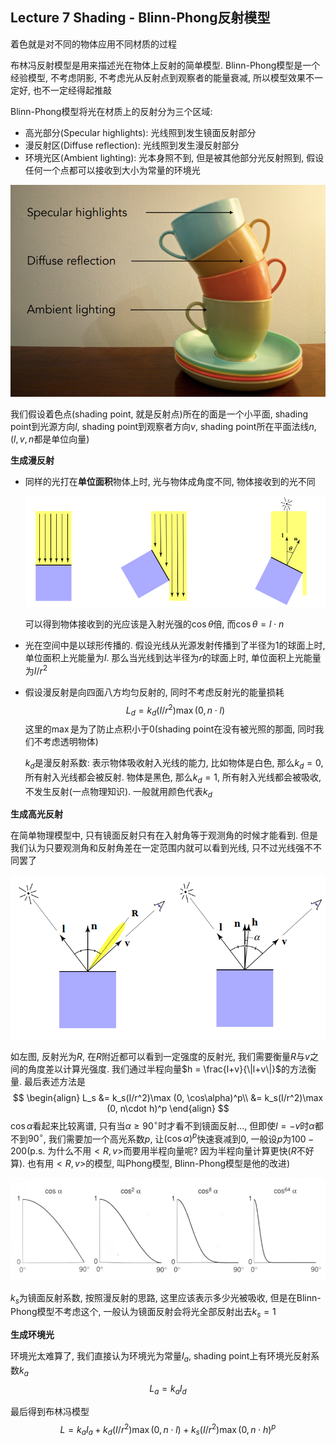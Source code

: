 ## Lecture 7 Shading - Blinn-Phong反射模型

着色就是对不同的物体应用不同材质的过程

布林冯反射模型是用来描述光在物体上反射的简单模型. Blinn-Phong模型是一个经验模型, 不考虑阴影, 不考虑光从反射点到观察者的能量衰减, 所以模型效果不一定好, 也不一定经得起推敲

Blinn-Phong模型将光在材质上的反射分为三个区域: 

- 高光部分(Specular highlights): 光线照到发生镜面反射部分
- 漫反射区(Diffuse reflection): 光线照到发生漫反射部分
- 环境光区(Ambient lighting): 光本身照不到, 但是被其他部分光反射照到, 假设任何一个点都可以接收到大小为常量的环境光

![](./img/7-1.png)

我们假设着色点(shading point, 就是反射点)所在的面是一个小平面, shading point到光源方向$l$, shading point到观察者方向$v$, shading point所在平面法线$n$, ($l, v, n$都是单位向量)

**生成漫反射**

- 同样的光打在**单位面积**物体上时, 光与物体成角度不同, 物体接收到的光不同

  ![](./img/7-2.png)

  可以得到物体接收到的光应该是入射光强的$\cos\theta$倍, 而$\cos\theta = l \cdot n$

- 光在空间中是以球形传播的. 假设光线从光源发射传播到了半径为$1$的球面上时, 单位面积上光能量为$I$. 那么当光线到达半径为$r$的球面上时, 单位面积上光能量为$I/r^2$

- 假设漫反射是向四面八方均匀反射的, 同时不考虑反射光的能量损耗
  $$
  L_d = k_d(I/r^2)\max(0,n\cdot l)
  $$
  这里的$\max$是为了防止点积小于0(shading point在没有被光照的那面, 同时我们不考虑透明物体)

  $k_d$是漫反射系数: 表示物体吸收射入光线的能力, 比如物体是白色, 那么$k_d=0$, 所有射入光线都会被反射. 物体是黑色, 那么$k_d=1$, 所有射入光线都会被吸收, 不发生反射(一点物理知识). 一般就用颜色代表$k_d$

**生成高光反射**

在简单物理模型中, 只有镜面反射只有在入射角等于观测角的时候才能看到. 但是我们认为只要观测角和反射角差在一定范围内就可以看到光线, 只不过光线强不不同罢了

![](./img/7-3.png)

如左图, 反射光为$R$, 在$R$附近都可以看到一定强度的反射光, 我们需要衡量$R$与$v$之间的角度差以计算光强度. 我们通过半程向量$h = \frac{l+v}{\|l+v\|}$的方法衡量. 最后表述方法是
$$
\begin{align}
L_s &= k_s(I/r^2)\max (0, \cos\alpha)^p\\
&= k_s(I/r^2)\max (0, n\cdot h)^p
\end{align}
$$
$\cos\alpha$看起来比较离谱, 只有当$\alpha \geq 90^\circ$时才看不到镜面反射..., 但即使$l = -v$时$\alpha$都不到$90^\circ$, 我们需要加一个高光系数$p$, 让$(\cos\alpha)^p$快速衰减到$0$, 一般设$p$为$100-200$(p.s. 为什么不用$<R,v>$而要用半程向量呢? 因为半程向量计算更快($R$不好算). 也有用$<R,v>$的模型, 叫Phong模型, Blinn-Phong模型是他的改进)

![](./img/7-4.png)

$k_s$为镜面反射系数, 按照漫反射的思路, 这里应该表示多少光被吸收, 但是在Blinn-Phong模型不考虑这个, 一般认为镜面反射会将光全部反射出去$k_s = 1$

**生成环境光**

环境光太难算了, 我们直接认为环境光为常量$I_a$, shading point上有环境光反射系数$k_a$
$$
L_a = k_a I_d
$$

最后得到布林冯模型
$$
L = k_aI_a + k_d(I/r^2)\max(0, n\cdot l)+k_s(I/r^2)\max(0,n\cdot h)^p
$$
